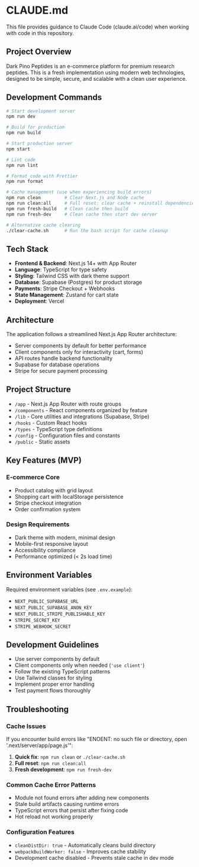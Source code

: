 # CLAUDE.md

This file provides guidance to Claude Code (claude.ai/code) when working with code in this repository.

## Project Overview

Dark Pino Peptides is an e-commerce platform for premium research peptides. This is a fresh implementation using modern web technologies, designed to be simple, secure, and scalable with a clean user experience.

## Development Commands

```bash
# Start development server
npm run dev

# Build for production
npm run build

# Start production server
npm start

# Lint code
npm run lint

# Format code with Prettier
npm run format

# Cache management (use when experiencing build errors)
npm run clean         # Clear Next.js and Node cache
npm run clean:all     # Full reset: clear cache + reinstall dependencies
npm run fresh-build   # Clean cache then build
npm run fresh-dev     # Clean cache then start dev server

# Alternative cache clearing
./clear-cache.sh      # Run the bash script for cache cleanup
```

## Tech Stack

- **Frontend & Backend**: Next.js 14+ with App Router
- **Language**: TypeScript for type safety
- **Styling**: Tailwind CSS with dark theme support
- **Database**: Supabase (Postgres) for product storage
- **Payments**: Stripe Checkout + Webhooks
- **State Management**: Zustand for cart state
- **Deployment**: Vercel

## Architecture

The application follows a streamlined Next.js App Router architecture:

- Server components by default for better performance
- Client components only for interactivity (cart, forms)
- API routes handle backend functionality
- Supabase for database operations
- Stripe for secure payment processing

## Project Structure

- `/app` - Next.js App Router with route groups
- `/components` - React components organized by feature
- `/lib` - Core utilities and integrations (Supabase, Stripe)
- `/hooks` - Custom React hooks
- `/types` - TypeScript type definitions
- `/config` - Configuration files and constants
- `/public` - Static assets

## Key Features (MVP)

### E-commerce Core

- Product catalog with grid layout
- Shopping cart with localStorage persistence
- Stripe checkout integration
- Order confirmation system

### Design Requirements

- Dark theme with modern, minimal design
- Mobile-first responsive layout
- Accessibility compliance
- Performance optimized (< 2s load time)

## Environment Variables

Required environment variables (see `.env.example`):

- `NEXT_PUBLIC_SUPABASE_URL`
- `NEXT_PUBLIC_SUPABASE_ANON_KEY`
- `NEXT_PUBLIC_STRIPE_PUBLISHABLE_KEY`
- `STRIPE_SECRET_KEY`
- `STRIPE_WEBHOOK_SECRET`

## Development Guidelines

- Use server components by default
- Client components only when needed (`'use client'`)
- Follow the existing TypeScript patterns
- Use Tailwind classes for styling
- Implement proper error handling
- Test payment flows thoroughly

## Troubleshooting

### Cache Issues

If you encounter build errors like "ENOENT: no such file or directory, open '.next/server/app/page.js'":

1. **Quick fix**: `npm run clean` or `./clear-cache.sh`
2. **Full reset**: `npm run clean:all`
3. **Fresh development**: `npm run fresh-dev`

### Common Cache Error Patterns

- Module not found errors after adding new components
- Stale build artifacts causing runtime errors
- TypeScript errors that persist after fixing code
- Hot reload not working properly

### Configuration Features

- `cleanDistDir: true` - Automatically cleans build directory
- `webpackBuildWorker: false` - Improves cache stability
- Development cache disabled - Prevents stale cache in dev mode
